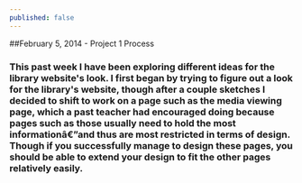 ```yaml
---
published: false
---
```


##February 5, 2014 - Project 1 Process

### This past week I have been exploring different ideas for the library website's look. I first began by trying to figure out a look for the library's website, though after a couple sketches I decided to shift to work on a page such as the media viewing page, which a past teacher had encouraged doing because pages such as those usually need to hold the most informationâ€”and thus are most restricted in terms of design. Though if you successfully manage to design these pages, you should be able to extend your design to fit the other pages relatively easily.